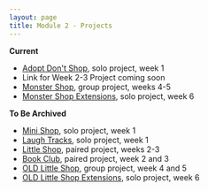 ```yaml
---
layout: page
title: Module 2 - Projects
---
```

**Current**

* [Adopt Don't Shop](https://github.com/turingschool-examples/adopt_dont_shop), solo project, week 1  
* Link for Week 2-3 Project coming soon
* [Monster Shop](https://github.com/turingschool-examples/monster_shop_1906), group project, weeks 4-5
* [Monster Shop Extensions](https://github.com/turingschool-examples/monster_shop_final), solo project, week 6

**To Be Archived**

* [Mini Shop](https://github.com/turingschool-examples/mini_shop), solo project, week 1  
* [Laugh Tracks](https://github.com/turingschool-projects/laugh_tracks), solo project, week 1 
* [Little Shop](https://github.com/turingschool-examples/little_shop_1906), paired project, weeks 2-3 
* [Book Club](https://github.com/turingschool-projects/BookClub), paired project, week 2 and 3  
* [OLD Little Shop](https://github.com/turingschool-projects/little_shop_v2), group project, week 4 and 5  
* [OLD Little Shop Extensions](https://github.com/turingschool-projects/little_shop_v2/blob/master/solo-project-extensions.md), solo project, week 6
